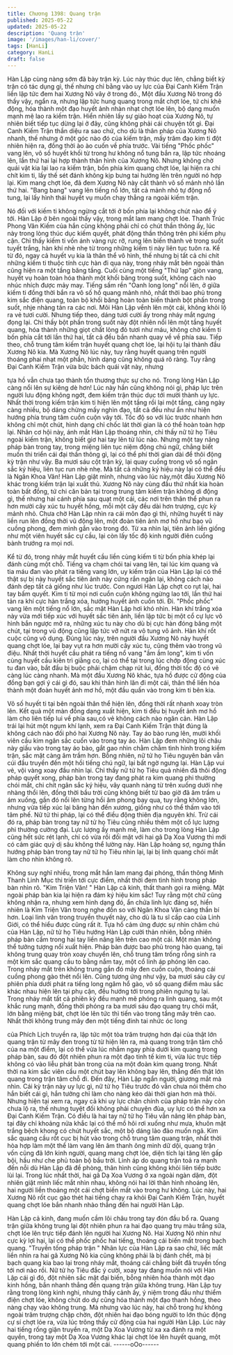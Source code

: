 ```yaml
---
title: Chương 1398: Quang trận
published: 2025-05-22
updated: 2025-05-22
description: 'Quang trận'
image: '/images/han-li/cover/'
tags: [HanLi]
category: HanLi
draft: false
---
```


Hàn Lập cùng nàng sớm đã bày trận kỳ. Lúc này thúc dục lên,
chẳng biết kỳ trận có tác dụng gì, thế nhưng chỉ bằng vào uy lực
của Đại Canh Kiếm Trận liền lập tức đem hai Xương Nô vây ở
trong đó.,
Một đầu Xương Nô trong đó thấy vậy, ngẩn ra, nhưng lập tức
hung quang trong mắt chợt lóe, tứ chi khẽ động, hóa thành một
đạo huyết ảnh nhàn nhạt chợt lóe lên, bộ dạng muốn mạnh mẽ
lao ra kiếm trận.
Hiển nhiên lấy sự giảo hoạt của Xương Nô, tự nhiên biết tiếp tục
dừng lại ở đây, cũng không phải cái chuyện tốt gì.
Đại Canh Kiếm Trận thần diệu ra sao chứ, cho dù là thân pháp
của Xương Nô nhanh, thế nhưng ở một góc nào đó của kiếm
trận, mấy trăm đạo kim ti đột nhiên hiện ra, đồng thời ào ào cuốn
về phía trước.
Vài tiếng "Phốc phốc" vang lên, vô số huyết khối từ trong hư
không nổ tung bắn ra, lập tức nhoáng lên, lần thứ hai lại hợp
thành thân hình của Xương Nô.
Nhưng không chờ quái vật kia lại lao ra kiếm trận, bốn phía kim
quang chợt lóe, lại hiện ra chi chít kim ti, lấy thế sét đánh không
kịp bưng tai hướng lên trên người nó hợp lại.
Kim mang chợt lóe, đã đem Xương Nô này cắt thành vô số mảnh
nhỏ lần thứ hai.
"Bang bang" vang lên tiếng nổ lớn, tất cả mảnh nhỏ tự động nổ
tung, lại lấy hình thái huyết vụ muốn chạy thẳng ra ngoài kiếm
trận.

Nó đối với kiếm ti không ngừng cắt tới ở bốn phía lại không chút
nào để ý tới. Hàn Lập ở bên ngoài thấy vậy, trong mắt lam mang
chợt lóe.
Thanh Trúc Phong Vân Kiếm của hắn cũng không phải chỉ có chút
thần thông ấy, lúc này trong lòng thúc dục kiếm quyết, phát động
thần thông trên phi kiếm phụ cận.
Chỉ thấy kiếm ti vốn ánh vàng rực rỡ, rung lên biến thành vẻ trong
suốt tuyết trắng, hàn khí nhè nhẹ từ trong những kiếm ti này liên
tục tuôn ra.
Kể từ đó, ngay cả huyết vụ kia là thân thể vô hình, thế nhưng bị
tất cả chi chít những kiếm ti thuộc tính cực hàn đi qua này, trong
nháy mắt bên ngoài thân cũng hiện ra một tầng băng tầng. Cuối
cùng một tiếng "Thử lạp" giòn vang, huyết vụ hoàn toàn hóa thành
một khối băng trong suốt, không cách nào nhúc nhích được mảy
may.
Tiếng sấm rền "Oanh long long" nổi lên, ở giữa kiếm ti đồng thời
bắn ra vô số hồ quang mảnh nhỏ, nhất thời bao phủ trong kim sắc
điện quang, toàn bộ khối băng hoàn toàn biến thành bột phấn
trong suốt, nhje nhàng tản ra các nơi.
Môi Hàn Lập vểnh lên một cái, không khỏi lộ ra vẻ tươi cười.
Nhưng tiếp theo, dáng tươi cười ấy trong nháy mắt ngưng đọng
lại.
Chỉ thấy bột phấn trong suốt này đột nhiên nổi lên một tầng huyết
quang, hóa thành những giọt chất lỏng đỏ tươi như máu, không
chờ kiếm ti bốn phía cắt tới lần thứ hai, tất cả đều bắn nhanh
quay về về phía sau.
Tiếp theo, chỗ trung tâm kiếm trận huyết quang chợt lóe, lại hội tụ
lại thành đầu Xương Nô kia.
Mà Xương Nô lúc này, tuy rằng huyết quang trên người thoáng
phai nhạt một phần, hình dạng cũng không quá rõ ràng.
Tuy rằng Đại Canh Kiếm Trận vừa bức bách quái vật này, nhưng

tựa hồ vẫn chưa tạo thành tổn thương thực sự cho nó.
Trong lòng Hàn Lập càng nổi lên sự kiêng dè hơn!
Lúc này hắn cũng không nói gì, pháp lực trên người lưu động
không ngớt, đem kiếm trận thúc dục tới mười thành uy lực. Nhất
thời trong kiếm trận kim ti hiện lên một tầng rồi lại một tầng, càng
ngày càng nhiều, bộ dáng chừng mấy nghìn đạo, tất cả đều như
ẩn như hiện hướng phía trung tâm cuồn cuộn vây tới.
Tốc độ so với lúc trước nhanh hơn không chỉ một chút, hình dạng
chỉ chốc lát thời gian là có thể hoàn toàn hợp lại.
Nhân cơ hội này, ánh mắt Hàn Lập thoáng nhìn, chỉ thấy nữ tử họ
Tiêu ngoài kiếm trận, không biết giơ hai tay lên từ lúc nào.
Nhưng một tay nâng pháp bàn trong tay, trong miệng liên tục
niệm động chú ngữ, chẳng biết muốn thi triển cái đại thần thông
gì, lại có thể phí thời gian dài để thôi động kỳ trận như vậy.
Ba mươi sáu cột trận kỳ, lại quay cuồng trong vô số ngân sắc ký
hiệu, liên tục run nhè nhẹ.
Mà tất cả những ký hiệu này lại có thể đều là Ngân Khoa Văn!
Hàn Lập giật mình, nhưng vào lúc này,một đầu Xương Nô khác
trong kiếm trận lại xuất thủ.
Xương Nô này cùng đầu thứ nhất kia hoàn toàn bất đồng, tứ chi
căn bản tại trong trung tâm kiếm trận không di động gì, thế nhưng
hai cánh phía sau quạt một cái, các nơi trên thân thể phun ra hơn
mười cây xúc tu huyết hồng, mỗi một cây đều dài hơn trượng,
cực kỳ mảnh nhỏ.
Chưa chờ Hàn Lập nhìn ra cái môn đạo gì thì, những huyết ti này
liền run lên đồng thời vũ động lên, một đoàn tiên ảnh mơ hồ như
bạo vũ cuồng phong, đem mình gắn vào trong đó.
Từ xa nhìn lại, tiên ảnh liền giống như một viên huyết sắc cự cầu,
lại còn lấy tốc độ kinh người điên cuồng bành trướng ra mọi nơi.

Kể từ đó, trong nháy mắt huyết cầu liền cùng kiếm ti từ bốn phía
khép lại đánh cùng một chỗ.
Tiếng va chạm chói tai vang lên, tại lúc kim quang và tia máu đan
vào phát ra tiếng vang lớn, uy kiếm trận của Hàn Lập lại có thể
thật sự bị này huyết sắc tiên ảnh này cứng rắn ngăn lại, không
cách nào đánh dẹp tất cả giống như lúc trước.
Con ngươi Hàn Lập chợt co rụt lại, hai tay bấm quyết.
Kim ti từ mọi nơi cuồn cuộn không ngừng lao tới, lần thứ hai tản
ra khí cực hàn trắng xóa, hướng huyết ảnh cuốn tới.
Đi.
"Phốc phốc" vang lên một tiếng nổ lớn, sắc mặt Hàn Lập hơi khó
nhìn.
Hàn khí trắng xóa này vừa mới tiếp xúc với huyết sắc tiên ảnh,
liền lập tức bị một cổ cự lực vô hình bắn ngược mở ra, những xúc
tu này cho dù bị cực hàn đóng băng một chút, tại trong vũ động
cũng lập tức vỡ nứt ra vô tung vô ảnh.
Hàn khí rốt cuộc cũng vô dụng.
Đúng lúc này, trên người đầu Xương Nô này huyết quang chợt
lóe, lại bay vụt ra hơn mười cây xúc tu, cũng thêm vào trong vũ
điệu.
Nhất thời huyết cầu phát ra tiếng nổ vang "ầm ầm long", kim ti vốn
cùng huyết cầu kiên trì giằng co, lại có thể tại trong lúc chớp động
cùng xúc tu đan vào, bắt đầu bị buộc phải chậm chạp rút lui, đồng
thời tốc độ có vẻ càng lúc càng nhanh.
Mà một đầu Xương Nô khác, tựa hồ được cử động của đồng bạn
gợi ý cái gì đó, sau khi thân hình lăn đi một cái, thân thể liền hóa
thành một đoàn huyết ảnh mơ hồ, một đầu quấn vào trong kim ti
bên kia.

Vô số huyết ti tại bên ngoài thân thể hiện lên, đồng thời rất nhanh
xoay tròn lên.
Kết quả một màn đồng dạng xuất hiện, kim ti đều bị huyết ảnh mơ
hồ làm cho liên tiếp lui về phía sau,có vẻ không cách nào ngăn
cản.
Hàn Lập trái lại hút một ngụm khí lạnh, xem ra Đại Canh Kiếm
Trận thật đúng là không cách nào đối phó hai Xương Nô này.
Tay áo bào rung lên, mười khối viên cầu kim ngân sắc cuốn vào
trong tay áo.
Hàn Lập đem những lôi châu này giấu vào trong tay áo bào, gắt
gao nhìn chằm chằm tình hình trong kiếm trận, sắc mặt càng âm
trầm hơn.
Bỗng nhiên, nữ tử họ Tiêu nguyên bản vẫn cúi đầu truyền đến
một hồi tiếng chú ngữ, lại bất ngờ ngưng lại. Hàn Lập vui vẻ, vội
vàng xoay đầu nhìn lại.
Chỉ thấy nữ tử họ Tiêu quả nhiên đã thôi động pháp quyết xong,
pháp bàn trong tay đang phát ra kim quang phi thường chói mắt,
chi chít ngân sắc ký hiệu, vây quanh nàng từ trên xuống dưới nhẹ
nhàng thổi lên, đồng thời bầu trời cũng không biết từ bao giờ đã
âm trầm u ám xuống, gần đó nổi lên từng hồi âm phong bay qua,
tuy rằng không lớn, nhưng vừa tiếp xúc lại băng hàn đến xương,
giống như có thể thấm vào tới tâm phế.
Nữ tử thi pháp, lại có thể điều động thiên địa nguyên khí.
Trừ cái đó ra, pháp bàn trong tay nữ tử họ Tiêu cũng nhiều thêm
một cổ lực lượng phi thường cường đại.
Lực lượng ấy mạnh mẽ, làm cho trong lòng Hàn Lập cũng hết sức
rét lạnh, chỉ có vừa rồi đối mặt với hai gã Dạ Xoa Vương thì mới
có cảm giác quỷ dị sâu không thể lường này.
Hàn Lập hoảng sợ, ngưng thần hướng pháp bàn trong tay nữ tử
họ Tiêu nhìn lại, lại bị linh quang chói mắt làm cho nhìn không rõ.

Không suy nghĩ nhiều, trong mắt hắn lam mang đại phóng, thần
thông Minh Thanh Linh Mục thi triển tới cực điểm, nhất thời đem
tình hình trong pháp bàn nhìn rõ.
"Kim Triện Văn! "
Hàn Lập cả kinh, thất thanh gọi ra miệng.
Mặt ngoài pháp bàn kia lại hiện ra đám ký hiệu kim sắc! Tuy rằng
một chữ cũng không nhận ra, nhưng xem hình dạng đó, ẩn chứa
linh lực đáng sợ, hiển nhiên là Kim Triện Văn trong nghe đồn so
với Ngân Khoa Văn càng thần bí hơn.
Loại linh văn trong truyền thuyết này, cho dù là tu sĩ cấp cao của
Linh Giới, có thể hiểu được cũng rất ít.
Tựa hồ cảm ứng được sự nhìn chăm chú của Hàn Lập, nữ tử họ
Tiêu hướng Hàn Lập cười thản nhiên, bỗng nhiên pháp bàn cầm
trong hai tay liền nâng lên trên cao một cái.
Một màn không thể tưởng tượng nổi xuất hiện.
Pháp bàn được bao phủ trong hào quang, tại không trung quay
tròn xoay chuyển lên, chỗ trung tâm trống rỗng sinh ra một kim
sắc quang cầu to bằng nắm tay, một cổ linh áp phóng lên cao.
Trong nháy mắt trên không trung gần đó mây đen cuồn cuộn,
thoáng cái cuồng phong gào thét nổi lên.
Cũng tương ứng như vậy, ba mươi sáu cây cự phiên phía dưới
phát ra tiếng long ngâm hổ gào, vô số quang điểm màu sắc khác
nhau hiện lên tại phụ cận, đều hướng tới trong phiên ngưng tụ lại.
Trong nháy mắt tất cả phiên kỳ đều mạnh mẽ phóng ra linh
quang, sau một khắc rung mạnh, đồng thời phóng ra ba mươi sáu
đạo quang trụ chói mắt, lớn bằng miệng bát, chợt lóe lên tức thì
tiến vào trong tầng mây trên cao.
Nhất thời không trung mây đen một tiếng đinh tai nhức óc long

của Phích Lịch truyền ra, lập tức một tòa trăm trượng hơn đại của
thật lớn quang trận từ mây đen trong từ từ hiện lên ra, mà quang
trong trận tâm chỗ của na một điểm, lại có thể vừa lúc nhắm ngay
phía dưới kim quang trong pháp bàn, sau đó đột nhiên phun ra
một đạo tinh tế kim ti, vừa lúc trực tiếp không có vào liễu phát bàn
trong của na một đoàn kim quang trong. Nhất thời na kim sắc viên
cầu một chút bay lên không bay lên, thẳng đến thật lớn quang
trong trận tâm chỗ đi.
Đến đây, Hàn Lập ngẩn người, giương mắt mà nhìn.
Cái kỳ trận này uy lực gì, nữ tử họ Tiêu trước đó vẫn chưa nói
thêm cho hắn biết cái gì, hắn tưởng chỉ làm cho nàng kéo dài thời
gian hơn mà thôi. Nhưng hiện tại xem ra, ngay cả khi uy lực chân
chính của pháp trận này còn chưa lộ ra, thế nhưng tuyệt đối
không phải chuyện đùa, uy lực có thể hơn xa Đại Canh Kiếm
Trận.
Có điều là hai tay nữ tử họ Tiêu vẫn nâng lên pháp bàn, tại đây
chỉ khoảng nửa khắc lại có thể mồ hôi rơi xuống như mưa, khuôn
mặt trắng bệch khong có chút huyết sắc, một bộ dáng lảo đảo
muốn ngã.
Kim sắc quang cầu rốt cục bị hút vào trong chỗ trung tâm quang
trận, nhất thời hòa hợp làm một thể làm vang lên âm thanh ông
minh dữ dội, quang trận vốn cũng đã lớn kinh người, quang mang
chợt lóe, diện tích lại tăng lên gấp bội, hầu như che phủ toàn bộ
bầu trời.
Linh áp do quang trận toả ra mạnh đến nỗi dù Hàn Lập đã đề
phòng, thân hình cũng không khỏi liên tiếp bước lùi lại.
Trong lúc nhất thời, hai gã Dạ Xoa Vương ở xa ngoài ngàn dặm,
đột nhiên giật mình liếc mắt nhìn nhau, không nói hai lời thân hình
nhoáng lên, hai người liền thoáng một cái chợt biến mất vào trong
hư không.
Lúc này, hai Xương Nô rốt cục gào thét hai tiếng chạy ra khỏi Đại
Canh Kiếm Trận, huyết quang chợt lóe bắn nhanh nhào thẳng
đến hai người Hàn Lập.

Hàn Lập cả kinh, đang muốn cầm lôi châu trong tay đón đầu bổ
ra. Quang trận giữa không trung lại đột nhiên phun ra hai đạo
quang trụ màu trắng sữa, chợt lóe lên trực tiếp đánh lên người
hai Xương Nô.
Hai Xương Nô nhìn như cực kỳ lợi hại, lại có thể phốc phốc hai
tiếng, thoáng cái biến mất trong bạch quang.
"Truyền tống pháp trận "
Nhãn lực của Hàn Lập ra sao chứ, liếc mắt liền nhìn ra hai gã
Xương Nô kia cũng không phải là bị đánh chết, mà bị bạch quang
kia bao lại trong nháy mắt, thoáng cái chẳng biết đã truyền tống
tới nơi nào rồi.
Nữ tử họ Tiêu đắc ý cười, xoay tay đang muốn nói với Hàn Lập
cái gì đó, đột nhiên sắc mặt đại biến, bỗng nhiên hóa thành một
đạo kinh hồng, bắn nhanh thẳng đến quang trận giữa không
trung.
Hàn Lập tuy rằng trong lòng kinh nghi, nhưng thấy cảnh ấy, ý
niệm trong đầu như thiểm điện chợt lóe, không chút do dự cũng
hóa thành một đạo thanh hồng, theo nàng chạy vào không trung.
Mà nhưng vào lúc này, hai chỗ trong hư không ngoài trăm trượng
chập chờn, đột nhiên hai đạo bóng người to lớn thúc động cự sí
chợt lóe ra, vừa lúc trông thấy cử động của hai người Hàn Lập.
Lúc này hai tiếng rống giận truyền ra, một Dạ Xoa Vương từ xa xa
đánh ra một quyền, trong tay một Dạ Xoa Vương khác lại chợt lóe
lên huyết quang, một quang phiến to lớn chém tới một cái.
------oOo------
